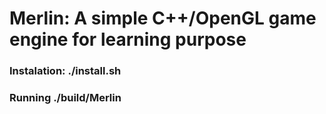 # Merlin: A simple C++/OpenGL game engine for learning purpose

### Instalation: ./install.sh
### Running ./build/Merlin